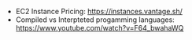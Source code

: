 - EC2 Instance Pricing: https://instances.vantage.sh/
- Compiled vs Interpteted progamming languages: https://www.youtube.com/watch?v=F64_bwahaWQ


